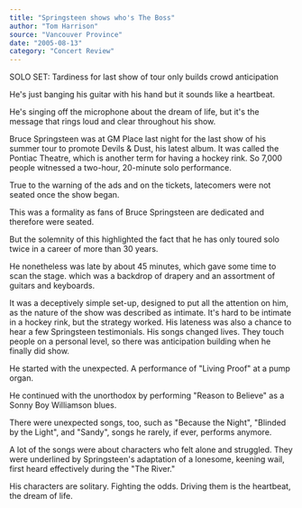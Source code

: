 ```yaml
---
title: "Springsteen shows who's The Boss"
author: "Tom Harrison"
source: "Vancouver Province"
date: "2005-08-13"
category: "Concert Review"
---
```


SOLO SET: Tardiness for last show of tour only builds crowd anticipation

He's just banging his guitar with his hand but it sounds like a heartbeat.

He's singing off the microphone about the dream of life, but it's the message that rings loud and clear throughout his show.

Bruce Springsteen was at GM Place last night for the last show of his summer tour to promote Devils & Dust, his latest album. It was called the Pontiac Theatre, which is another term for having a hockey rink. So 7,000 people witnessed a two-hour, 20-minute solo performance.

True to the warning of the ads and on the tickets, latecomers were not seated once the show began.

This was a formality as fans of Bruce Springsteen are dedicated and therefore were seated.

But the solemnity of this highlighted the fact that he has only toured solo twice in a career of more than 30 years.

He nonetheless was late by about 45 minutes, which gave some time to scan the stage. which was a backdrop of drapery and an assortment of guitars and keyboards.

It was a deceptively simple set-up, designed to put all the attention on him, as the nature of the show was described as intimate. It's hard to be intimate in a hockey rink, but the strategy worked. His lateness was also a chance to hear a few Springsteen testimonials. His songs changed lives. They touch people on a personal level, so there was anticipation building when he finally did show.

He started with the unexpected. A performance of "Living Proof" at a pump organ.

He continued with the unorthodox by performing "Reason to Believe" as a Sonny Boy Williamson blues.

There were unexpected songs, too, such as "Because the Night", "Blinded by the Light", and "Sandy", songs he rarely, if ever, performs anymore.

A lot of the songs were about characters who felt alone and struggled. They were underlined by Springsteen's adaptation of a lonesome, keening wail, first heard effectively during the "The River."

His characters are solitary. Fighting the odds. Driving them is the heartbeat, the dream of life.